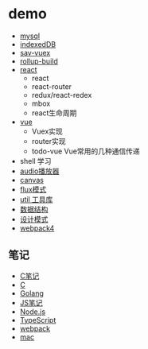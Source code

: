 # demo
- [mysql](mysql)
- [indexedDB](indexedDB)
- [sav-vuex](sav-vuex)
- [rollup-build](rollup-build)
- [react](hello-react)
	- react
	- react-router
	- redux/react-redex
	- mbox
	- react生命周期
- [vue](vue)
  - Vuex实现
  - router实现
  - todo-vue Vue常用的几种通信传递
- shell 学习
- [audio播放器](train/audio)
- [canvas](train/canvas)
- [flux模式](train/flux)
- [util 工具库](util)
- [数据结构](数据结构)
- [设计模式](设计模式)
- [webpack4](ueumd/webpack)

## 笔记
- [C笔记](doc/C)
- [C](https://github.com/ueumd/clang)
- [Golang](doc/Golang)
- [JS笔记](doc/JavaScript)
- [Node.js](doc/node.js)
- [TypeScript](doc/typescript)
- [webpack](doc/webpack)
- [mac](doc/webpack)
